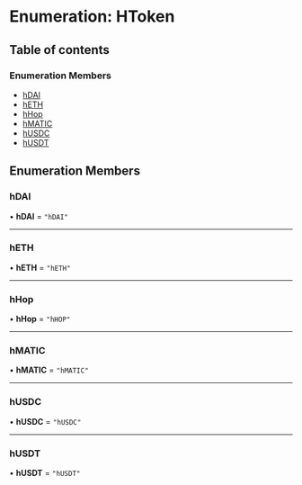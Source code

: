 # Enumeration: HToken

## Table of contents

### Enumeration Members

- [hDAI](HToken.md#hdai)
- [hETH](HToken.md#heth)
- [hHop](HToken.md#hhop)
- [hMATIC](HToken.md#hmatic)
- [hUSDC](HToken.md#husdc)
- [hUSDT](HToken.md#husdt)

## Enumeration Members

### <a id="hdai" name="hdai"></a> hDAI

• **hDAI** = ``"hDAI"``

___

### <a id="heth" name="heth"></a> hETH

• **hETH** = ``"hETH"``

___

### <a id="hhop" name="hhop"></a> hHop

• **hHop** = ``"hHOP"``

___

### <a id="hmatic" name="hmatic"></a> hMATIC

• **hMATIC** = ``"hMATIC"``

___

### <a id="husdc" name="husdc"></a> hUSDC

• **hUSDC** = ``"hUSDC"``

___

### <a id="husdt" name="husdt"></a> hUSDT

• **hUSDT** = ``"hUSDT"``
